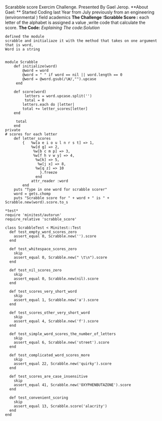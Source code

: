 Scarabble score Exercim Challenge.
Presented By Gael Jerop.
**About Gael: **
Started Coding last Year from July previously from an engineering (environmental ) field academics
**The Challenge :Scrabble Score :**
each letter of the alphabet is assigned a value ,write code that calculate the score.
**The Code:**
	*Explaining The code:Solution*
	
	defined the module 
	scrabble and initialiaze it with the method that takes on one argument that is word,
	Word is a string
	
	
	module Scrabble	
		def initialize(word)
			@word = word
			@word = " " if word == nil || word.length == 0
			@word = @word.gsub(/\W/,"").upcase
		 end
				
		def score(word)
			 letters = word.upcase.split('')
			 total = 0
			letters.each do |letter|
			total += letter_scores[letter]
		end
				
		 total
		end
	private
	# scores for each letter
		def letter_scores
			{ 	%w[a e i o u l n r s t] => 1,
				%w[d g] => 2,
			 	 %w[b c m p] => 3,
				 %w[f h v w y] => 4,
				  %w[k] => 5,
				   %w[j x] => 8,
				  %w[q z] => 10
				    }.freeze
				  end
				attr_reader :word  
			end
		puts "Type in one word for scrabble scorer"
		word = gets.chomp
		puts "Scrabble score for " + word + " is " + Scrabble.new(word).score.to_s
		
	*test*
	require 'minitest/autorun'
	require_relative 'scrabble_score'
	
	class ScrabbleTest < Minitest::Test
	  def test_empty_word_scores_zero
	    assert_equal 0, Scrabble.new('').score
	  end
	
	  def test_whitespace_scores_zero
	    skip
	    assert_equal 0, Scrabble.new(" \t\n").score
	  end
	
	  def test_nil_scores_zero
	    skip
	    assert_equal 0, Scrabble.new(nil).score
	  end
	
	  def test_scores_very_short_word
	    skip
	    assert_equal 1, Scrabble.new('a').score
	  end
	
	  def test_scores_other_very_short_word
	    skip
	    assert_equal 4, Scrabble.new('f').score
	  end
	
	  def test_simple_word_scores_the_number_of_letters
	    skip
	    assert_equal 6, Scrabble.new('street').score
	  end
	
	  def test_complicated_word_scores_more
	    skip
	    assert_equal 22, Scrabble.new('quirky').score
	  end
	
	  def test_scores_are_case_insensitive
	    skip
	    assert_equal 41, Scrabble.new('OXYPHENBUTAZONE').score
	  end
	
	  def test_convenient_scoring
	    skip
	    assert_equal 13, Scrabble.score('alacrity')
	  end
	end
	
			
			
			
			
			
		
		
		
	



